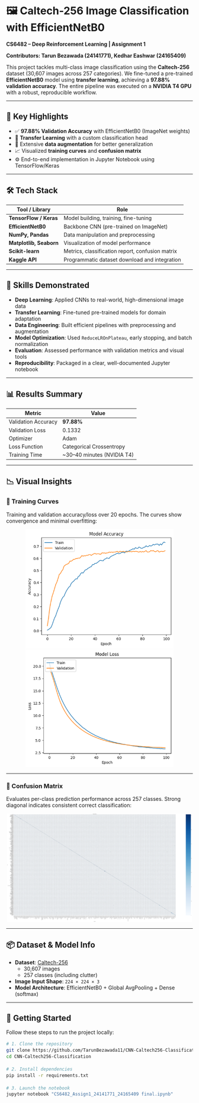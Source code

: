 # 🖼️ Caltech-256 Image Classification with EfficientNetB0

**CS6482 – Deep Reinforcement Learning | Assignment 1**

**Contributors: Tarun Bezawada (24141771), Kedhar Eashwar (24165409)**

This project tackles multi-class image classification using the **Caltech-256** dataset (30,607 images across 257 categories). We fine-tuned a pre-trained **EfficientNetB0** model using **transfer learning**, achieving a **97.88% validation accuracy**. The entire pipeline was executed on a **NVIDIA T4 GPU** with a robust, reproducible workflow.

---

## 🚀 Key Highlights

- ✅ **97.88% Validation Accuracy** with EfficientNetB0 (ImageNet weights)
- 🔁 **Transfer Learning** with a custom classification head
- 🧪 Extensive **data augmentation** for better generalization
- 📈 Visualized **training curves** and **confusion matrix**
- ⚙️ End-to-end implementation in Jupyter Notebook using TensorFlow/Keras

---

## 🛠️ Tech Stack

| Tool / Library          | Role                                                             |
|-------------------------|------------------------------------------------------------------|
| **TensorFlow / Keras**  | Model building, training, fine-tuning                           |
| **EfficientNetB0**      | Backbone CNN (pre-trained on ImageNet)                          |
| **NumPy, Pandas**       | Data manipulation and preprocessing                             |
| **Matplotlib, Seaborn** | Visualization of model performance                              |
| **Scikit-learn**        | Metrics, classification report, confusion matrix                |
| **Kaggle API**          | Programmatic dataset download and integration                   |

---

## 🧠 Skills Demonstrated

- **Deep Learning**: Applied CNNs to real-world, high-dimensional image data  
- **Transfer Learning**: Fine-tuned pre-trained models for domain adaptation  
- **Data Engineering**: Built efficient pipelines with preprocessing and augmentation  
- **Model Optimization**: Used `ReduceLROnPlateau`, early stopping, and batch normalization  
- **Evaluation**: Assessed performance with validation metrics and visual tools  
- **Reproducibility**: Packaged in a clear, well-documented Jupyter notebook

---

## 📊 Results Summary

| Metric              | Value                     |
|---------------------|---------------------------|
| Validation Accuracy | **97.88%**                |
| Validation Loss     | 0.1332                    |
| Optimizer           | Adam                      |
| Loss Function       | Categorical Crossentropy  |
| Training Time       | ~30–40 minutes (NVIDIA T4)|

---

## 📉 Visual Insights

### 📌 Training Curves

Training and validation accuracy/loss over 20 epochs. The curves show convergence and minimal overfitting:

<p align="center">
  <img src="./accuracy.png" width="400">
  <img src="./loss.png" width="400">
</p>

---

### 📌 Confusion Matrix

Evaluates per-class prediction performance across 257 classes. Strong diagonal indicates consistent correct classification:

<p align="center">
  <img src="./confusion_matrix.png" width="500">
</p>

---

## 📦 Dataset & Model Info

- **Dataset**: [Caltech-256](http://www.vision.caltech.edu/Image_Datasets/Caltech256/)  
  - 30,607 images  
  - 257 classes (including clutter)  
- **Image Input Shape**: `224 × 224 × 3`  
- **Model Architecture**: EfficientNetB0 + Global AvgPooling + Dense (softmax)

---

## 🔧 Getting Started

Follow these steps to run the project locally:

```bash
# 1. Clone the repository
git clone https://github.com/TarunBezawada11/CNN-Caltech256-Classification
cd CNN-Caltech256-Classification

# 2. Install dependencies
pip install -r requirements.txt

# 3. Launch the notebook
jupyter notebook "CS6482_Assign1_24141771_24165409 final.ipynb"
